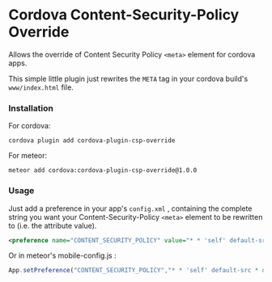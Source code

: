 # Cordova Content-Security-Policy Override

Allows the override of Content Security Policy `<meta>` element for cordova apps.

This simple little plugin 
just rewrites the ```META``` tag in your cordova build's ```www/index.html```
file.

### Installation

For cordova:

```
cordova plugin add cordova-plugin-csp-override
```

For meteor:

```
meteor add cordova:cordova-plugin-csp-override@1.0.0
```

### Usage

Just add a preference in your app's `config.xml` , containing the complete string you want your Content-Security-Policy `<meta>` element to be rewritten to (i.e. the attribute value).

```xml
<preference name="CONTENT_SECURITY_POLICY" value="* * 'self' default-src * data: blob: 'unsafe-inline' 'unsafe-eval' ws: wss: cdvfile: file: ;"/>
```

Or in meteor's mobile-config.js :

```js
App.setPreference("CONTENT_SECURITY_POLICY","* * 'self' default-src * data: blob: 'unsafe-inline' 'unsafe-eval' ws: wss: cdvfile: file: ;");
```